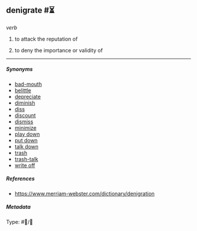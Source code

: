 ## denigrate #⏳

*verb*

1. to attack the reputation of

1. to deny the importance or validity of

---

##### Synonyms

* [bad-mouth](bad-mouth.md)
* [belittle](belittle.md)
* [depreciate](depreciate.md)
* [diminish](diminish.md)
* [diss](diss.md)
* [discount](discount.md)
* [dismiss](dismiss.md)
* [minimize](minimize.md)
* [play down](play%20down.md)
* [put down](put%20down.md)
* [talk down](talk%20down.md)
* [trash](trash.md)
* [trash-talk](trash-talk.md)
* [write off](write%20off.md)

##### References

* https://www.merriam-webster.com/dictionary/denigration

##### Metadata

Type: #💬/💬 
